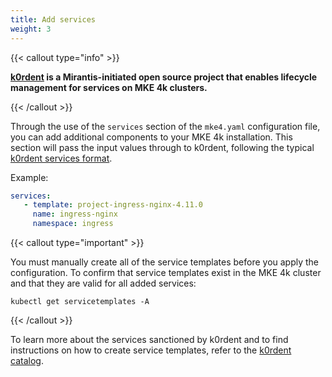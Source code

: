 ```yaml
---
title: Add services
weight: 3
---
```


{{< callout type="info" >}}

**[k0rdent](https://k0rdent.io) is a Mirantis-initiated open source project that enables lifecycle management for services on MKE 4k clusters.**

{{< /callout >}}

Through the use of the `services` section of the `mke4.yaml` configuration
file, you can add additional components to your MKE 4k installation. This section will pass the input values through to k0rdent, following the
typical [k0rdent services
format](https://docs.k0rdent.io/latest/user/services/).

Example:

```yaml
services:
   - template: project-ingress-nginx-4.11.0
     name: ingress-nginx
     namespace: ingress
```

{{< callout type="important" >}}

You must manually create all of the service templates before you apply the
configuration. To confirm that service templates exist in the MKE 4k cluster and
that they are valid for all added services:

```
kubectl get servicetemplates -A
```

{{< /callout >}}

To learn more about the services sanctioned by k0rdent and to find
instructions on how to create service templates, refer to the [k0rdent
catalog](https://catalog.k0rdent.io/latest/).
